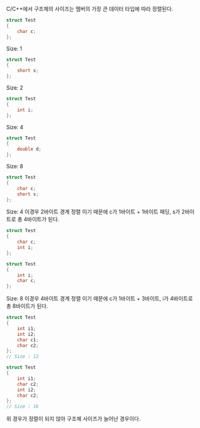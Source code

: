 C/C++에서 구조체의 사이즈는 멤버의 가장 큰 데이터 타입에 따라 정렬된다.
```cpp
struct Test
{
	char c;
};
```
Size: 1
```cpp
struct Test
{
	short s;
};
```
Size: 2
```cpp
struct Test
{
	int i;
};
```
Size: 4
```cpp
struct Test
{
	double d;
};
```
Size: 8

```cpp
struct Test
{
	char c;
	short s;
};
```
Size: 4
이경우 2바이트 경계 정렬 이기 때문에 c가 1바이트 + 1바이트 패딩, s가 2바이트로 총 4바이트가 된다.
```cpp
struct Test
{
	char c;
	int i;
};
```

```cpp
struct Test
{
	int i;
	char c;
};
```
Size: 8
이경우 4바이트 경계 정렬 이기 때문에 c가 1바이트 + 3바이트, i가 4바이트로 총 8바이트가 된다.

```cpp
struct Test
{
	int i1;
	int i2;
	char c1;
	char c2;
};
// Size : 12
```

```cpp
struct Test
{
	int i1;
	char c2;
	int i2;
	char c2;
};
// Size : 16
```
위 경우가 정렬이 되지 않아 구조체 사이즈가 늘어난 경우이다.